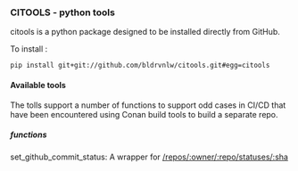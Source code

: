 ### CITOOLS - python tools

citools is a python package designed to be installed directly from GitHub.

To install :

```
pip install git+git://github.com/bldrvnlw/citools.git#egg=citools
```

#### Available tools

The tolls support a number of functions to support odd cases in CI/CD that have been encountered using Conan build tools to build a separate repo.

##### functions

set_github_commit_status: A wrapper for [/repos/:owner/:repo/statuses/:sha](https://developer.github.com/v3/repos/statuses/)

